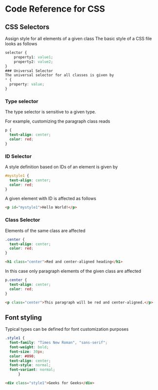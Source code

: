 # Code Reference for CSS
## CSS Selectors
Assign style for all elements of a given class
The basic style of a CSS file looks as follows
```CSS
selector {
    property1: value1;
    property2: value2;
}
### Universal Selector
The universal selector for all classes is given by
* {
  property: value;
}
```
### Type selector
The type selector is sensitive to a given type.

For example, customizing the paragraph class reads
```CSS
p {
  text-align: center;
  color: red;
}
```
### ID Selector
A style definition based on IDs of an element is given by
```CSS
#mystyle1 {
  text-align: center;
  color: red;
}
```
A given element with ID is affected as follows
```HTML
<p id="mystyle1">Hello World!</p>
```
### Class Selector
Elements of the same class are affected
```CSS
.center {
  text-align: center;
  color: red;
}
```
```HTML
<h1 class="center">Red and center-aligned heading</h1>
```
In this case only paragraph elements of the given class are affected
```CSS
p.center {
  text-align: center;
  color: red;
}
```
```HTML
<p class="center">This paragraph will be red and center-aligned.</p>
```
## Font styling
Typical types can be defined for font customization purposes

```CSS
.style1 {
  font-family: "Times New Roman", "sans-serif";
  font-weight: bold;
  font-size: 30px;
  color: #090;
  text-align: center;
  font-style: normal;
  font-variant: normal;
      }
```

```HTML
<div class="style1">Geeks for Geeks</div>
```


